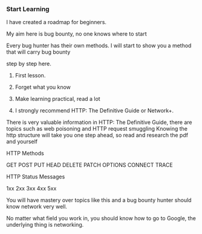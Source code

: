 ### Start Learning

I have created a roadmap for beginners.

My aim here is bug bounty, no one knows where to start

Every bug hunter has their own methods. I will start to show you a method that will carry bug bounty

step by step here.

1. First lesson.
2. Forget what you know

3. Make learning practical, read a lot

4. I strongly recommend HTTP: The Definitive Guide or Network+.

There is very valuable information in HTTP: The Definitive Guide, there are topics such as web poisoning and HTTP request smuggling
Knowing the http structure will take you one step ahead, so read and research the pdf and yourself

HTTP Methods

GET
POST
PUT
HEAD
DELETE
PATCH
OPTIONS
CONNECT
TRACE

HTTP Status Messages

1xx
2xx
3xx
4xx
5xx

You will have mastery over topics like this and a bug bounty hunter should know network very well.

No matter what field you work in, you should know how to go to Google, the underlying thing is networking.
